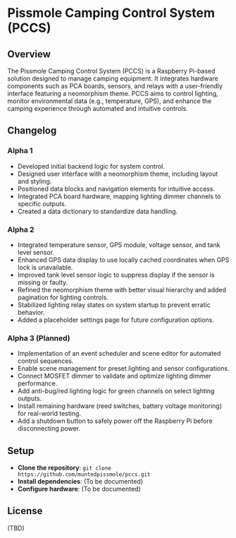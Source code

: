 # Pissmole Camping Control System (PCCS)

## Overview
The Pissmole Camping Control System (PCCS) is a Raspberry Pi-based solution designed to manage camping equipment. It integrates hardware components such as PCA boards, sensors, and relays with a user-friendly interface featuring a neomorphism theme. PCCS aims to control lighting, monitor environmental data (e.g., temperature, GPS), and enhance the camping experience through automated and intuitive controls.

## Changelog

### Alpha 1
- Developed initial backend logic for system control.
- Designed user interface with a neomorphism theme, including layout and styling.
- Positioned data blocks and navigation elements for intuitive access.
- Integrated PCA board hardware, mapping lighting dimmer channels to specific outputs.
- Created a data dictionary to standardize data handling.

### Alpha 2
- Integrated temperature sensor, GPS module, voltage sensor, and tank level sensor.
- Enhanced GPS data display to use locally cached coordinates when GPS lock is unavailable.
- Improved tank level sensor logic to suppress display if the sensor is missing or faulty.
- Refined the neomorphism theme with better visual hierarchy and added pagination for lighting controls.
- Stabilized lighting relay states on system startup to prevent erratic behavior.
- Added a placeholder settings page for future configuration options.

### Alpha 3 (Planned)
- Implementation of an event scheduler and scene editor for automated control sequences.
- Enable scene management for preset lighting and sensor configurations.
- Connect MOSFET dimmer to validate and optimize lighting dimmer performance.
- Add anti-bug/red lighting logic for green channels on select lighting outputs.
- Install remaining hardware (reed switches, battery voltage monitoring) for real-world testing.
- Add a shutdown button to safely power off the Raspberry Pi before disconnecting power.

## Setup
- **Clone the repository**: `git clone https://github.com/muntedpissmole/pccs.git`
- **Install dependencies**: (To be documented)
- **Configure hardware**: (To be documented)

## License
(TBD)
